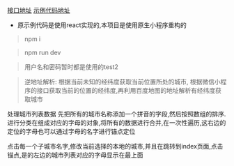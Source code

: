  [接口地址](http://huangjiangjun.top:8088)
 [示例代码地址](http://huangjiangjun.top/hkzf)
 * 原示例代码是使用react实现的,本项目是使用原生小程序重构的
 > npm i 

 > npm run dev

 > 用户名和密码暂时都是使用的test2

 > 逆地址解析:
 根据当前未知的经纬度获取当前位置所处的城市,
 根据微信小程序的接口获取当前的位置的经纬度,再利用百度地图的地址解析有经纬度获取城市

 处理城市列表数据
 先把所有的城市名称添加一个拼音的字段,然后按照数组的排序.进行分类在组成对应的字母的对象,将所有的数据进行合并,在一次性遍历,这右边的定位的字母也可以通过字母的名字进行锚点定位

 点击每一个子城市名字,修改当前选择的本地的城市,并且在跳转到index页面,点击锚点,是的左边的城市列表对应的字母显示在最上面
 